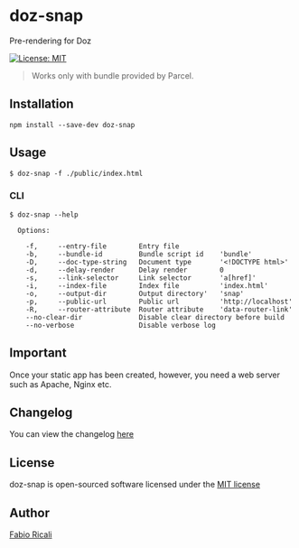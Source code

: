 # doz-snap
Pre-rendering for Doz

<a href="https://opensource.org/licenses/MIT" target="_blank"><img src="https://img.shields.io/badge/License-MIT-yellow.svg" title="License: MIT"/></a>

> Works only with bundle provided by Parcel.

## Installation

```
npm install --save-dev doz-snap
```

## Usage

```
$ doz-snap -f ./public/index.html
```

### CLI
```
$ doz-snap --help

  Options:

    -f,     --entry-file        Entry file
    -b,     --bundle-id         Bundle script id    'bundle'
    -D,     --doc-type-string   Document type       '<!DOCTYPE html>'
    -d,     --delay-render      Delay render        0
    -s,     --link-selector     Link selector       'a[href]'
    -i,     --index-file        Index file          'index.html'
    -o,     --output-dir        Output directory'   'snap'
    -p,     --public-url        Public url          'http://localhost'
    -R,     --router-attribute  Router attribute    'data-router-link'
    --no-clear-dir              Disable clear directory before build
    --no-verbose                Disable verbose log
```

## Important
Once your static app has been created, however, you need a web server such as Apache, Nginx etc.

## Changelog
You can view the changelog <a target="_blank" href="https://github.com/dozjs/doz-snap/blob/master/CHANGELOG.md">here</a>

## License
doz-snap is open-sourced software licensed under the <a target="_blank" href="http://opensource.org/licenses/MIT">MIT license</a>

## Author
<a target="_blank" href="http://rica.li">Fabio Ricali</a>